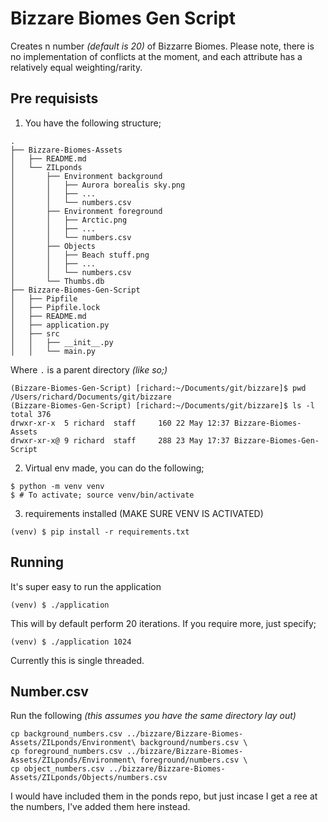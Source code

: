 # Bizzare Biomes Gen Script

Creates n number *(default is 20)* of Bizzarre Biomes. Please note, there is no implementation of conflicts at the moment, and each attribute has a relatively equal weighting/rarity.

## Pre requisists 

1. You have the following structure;
```
.
├── Bizzare-Biomes-Assets
│   ├── README.md
│   └── ZILponds
│       ├── Environment background
│       │   ├── Aurora borealis sky.png 
│       │   ├── ...
│       │   └── numbers.csv
│       ├── Environment foreground
│       │   ├── Arctic.png
│       │   ├── ...
│       │   └── numbers.csv
│       ├── Objects
│       │   ├── Beach stuff.png
│       │   ├── ...
│       │   └── numbers.csv
│       └── Thumbs.db
├── Bizzare-Biomes-Gen-Script
│   ├── Pipfile
│   ├── Pipfile.lock
│   ├── README.md
│   ├── application.py
│   ├── src
│   │   ├── __init__.py
│   │   └── main.py
```

Where `.` is a parent directory _(like so;)_
```
(Bizzare-Biomes-Gen-Script) [richard:~/Documents/git/bizzare]$ pwd
/Users/richard/Documents/git/bizzare
(Bizzare-Biomes-Gen-Script) [richard:~/Documents/git/bizzare]$ ls -l
total 376
drwxr-xr-x  5 richard  staff     160 22 May 12:37 Bizzare-Biomes-Assets
drwxr-xr-x@ 9 richard  staff     288 23 May 17:37 Bizzare-Biomes-Gen-Script
```

2. Virtual env made, you can do the following;
```
$ python -m venv venv
$ # To activate; source venv/bin/activate
```

3. requirements installed (MAKE SURE VENV IS ACTIVATED)
```
(venv) $ pip install -r requirements.txt
```

## Running

It's super easy to run the application
```
(venv) $ ./application
```
This will by default perform 20 iterations. If you require more, just specify;
```
(venv) $ ./application 1024
```

Currently this is single threaded.

## Number.csv

Run the following _(this assumes you have the same directory lay out)_
```
cp background_numbers.csv ../bizzare/Bizzare-Biomes-Assets/ZILponds/Environment\ background/numbers.csv \
cp foreground_numbers.csv ../bizzare/Bizzare-Biomes-Assets/ZILponds/Environment\ foreground/numbers.csv \
cp object_numbers.csv ../bizzare/Bizzare-Biomes-Assets/ZILponds/Objects/numbers.csv 
```

I would have included them in the ponds repo, but just incase I get a ree at the numbers, I've added them here instead.
